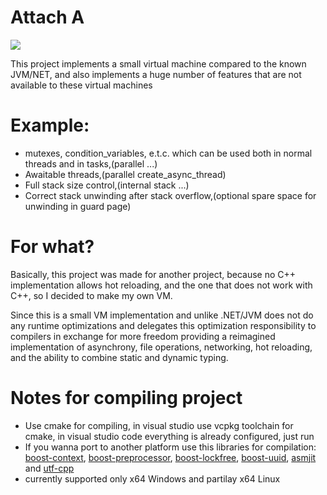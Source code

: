 # Attach A

![](https://tokei.rs/b1/github/GParcade/AttachA?category=code&type=Cpp,Assembly)

This project implements a small virtual machine compared to the known JVM/NET, and also implements a huge number of features that are not available to these virtual machines


# Example:
- mutexes, condition_variables, e.t.c. which can be used both in normal threads and in tasks,(parallel ...)
- Awaitable threads,(parallel create_async_thread)
- Full stack size control,(internal stack ...)
- Correct stack unwinding after stack overflow,(optional spare space for unwinding in guard page)


# For what?
Basically, this project was made for another project, because no C++ implementation allows hot reloading, and the one that does not work with C++, so I decided to make my own VM.

Since this is a small VM implementation and unlike .NET/JVM does not do any runtime optimizations and delegates this optimization responsibility to compilers in exchange for more freedom providing a reimagined implementation of asynchrony, file operations, networking, hot reloading, and the ability to combine static and dynamic typing.

# Notes for compiling project
- Use cmake for compiling, in visual studio use vcpkg toolchain for cmake, in visual studio code everything is already configured, just run
- If you wanna port to another platform use this libraries for compilation: [boost-context](https://www.boost.org), [boost-preprocessor](https://www.boost.org), [boost-lockfree](https://www.boost.org), [boost-uuid](https://www.boost.org), [asmjit](https://github.com/asmjit/asmjit) and [utf-cpp](https://github.com/nemtrif/utfcpp)
- currently supported only x64 Windows and partilay x64 Linux

